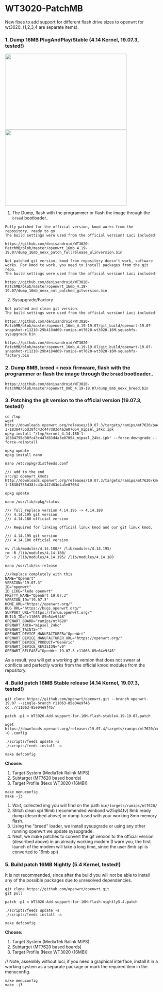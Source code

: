 # WT3020-PatchMB
New fixes to add support for different flash drive sizes to openwrt for wt3020. (1,2,3,4 are separate items).

### <b>1. Dump 16MB PlugAndPlay/Stable (4.14 Kernel, 19.07.3, tested!)</b>

<div>
<img src="https://github.com/denisandroid/WT3020-PatchMB/blob/master/openwrt_16mb_4.19-19.07/Screenshot_OpenWrt_Luci1.png" width="400" height="250"/>
<img src="https://github.com/denisandroid/WT3020-PatchMB/blob/master/openwrt_16mb_4.19-19.07/Screenshot_OpenWrt_Luci2.png" width="400" height="250"/>
</div>

1. The Dump, flash with the programmer or flash the image through the ```breed``` bootloader.. 

```
Fully patched for the official version, kmod works from the repository, ready to go.
The build settings were used from the official version! Luci included!

https://github.com/denisandroid/WT3020-PatchMB/blob/master/openwrt_16mb_4.19-19.07/dump_16mb_nexx_patch_fullrelease_ulinversion.bin
```

```
Not patched git version, kmod from repository doesn't work, software works. For kmod to work, you need to install packages from the git repo.
The build settings were used from the official version! Luci included!

https://github.com/denisandroid/WT3020-PatchMB/blob/master/openwrt_16mb_4.19-19.07/dump_16mb_nexx_not_patched_gitversion.bin
```

2. Sysupgrade/Factory

```
Not patched and clean git version.
The build settings were used from the official version! Luci included!

https://github.com/denisandroid/WT3020-PatchMB/blob/master/openwrt_16mb_4.19-19.07/git_build/openwrt-19.07-snapshot-r11210-29b4104d69-ramips-mt7620-wt3020-16M-squashfs-sysupgrade.bin

https://github.com/denisandroid/WT3020-PatchMB/blob/master/openwrt_16mb_4.19-19.07/git_build/openwrt-19.07-snapshot-r11210-29b4104d69-ramips-mt7620-wt3020-16M-squashfs-factory.bin
```

### <b>2. Dump 8MB, breed + nexx firmware, flash with the programmer or flash the image through the ```breed``` bootloader.. </b>

```
https://github.com/denisandroid/WT3020-PatchMB/blob/master/openwrt_8mb_4.19-19.07/dump_8mb_nexx_breed.bin
```

### <b>3. Patching the git version to the official version (19.07.3, tested!)</b>

```
cd /tmp
wget http://downloads.openwrt.org/releases/19.07.3/targets/ramips/mt7620/packages/kernel_4.14.180-1-18384755d38fc43c447d83d4a3e07054_mipsel_24kc.ipk
opkg install "/tmp/kernel_4.14.180-1-18384755d38fc43c447d83d4a3e07054_mipsel_24kc.ipk" --force-downgrade --force-reinstall

opkg update
opkg install nano
```


```
nano /etc/opkg/distfeeds.conf

/// add to the end
src/gz openwrt_kmods http://downloads.openwrt.org/releases/19.07.3/targets/ramips/mt7620/kmods/4.14.180-1-18384755d38fc43c447d83d4a3e07054
```

```
opkg update
```


```
nano /usr/lib/opkg/status

/// full_replace version 4.14.195 -> 4.14.180
/// 4.14.195 git version
/// 4.14.180 official version
```

```
/// Required for linking official linux kmod and our git linux kmod.

/// 4.14.195 git version
/// 4.14.180 official version

mv /lib/modules/4.14.180/* /lib/modules/4.14.195/
rm -R /lib/modules/4.14.180/
ln -s /lib/modules/4.14.195/ /lib/modules/4.14.180
```

```
nano /usr/lib/os-release

///Replace completely with this
NAME="OpenWrt"
VERSION="19.07.3"
ID="openwrt"
ID_LIKE="lede openwrt"
PRETTY_NAME="OpenWrt 19.07.3"
VERSION_ID="19.07.3"
HOME_URL="https://openwrt.org/"
BUG_URL="https://bugs.openwrt.org/"
SUPPORT_URL="https://forum.openwrt.org/"
BUILD_ID="r11063-85e04e9f46"
OPENWRT_BOARD="ramips/mt7620"
OPENWRT_ARCH="mipsel_24kc"
OPENWRT_TAINTS=""
OPENWRT_DEVICE_MANUFACTURER="OpenWrt"
OPENWRT_DEVICE_MANUFACTURER_URL="https://openwrt.org/"
OPENWRT_DEVICE_PRODUCT="Generic"
OPENWRT_DEVICE_REVISION="v0"
OPENWRT_RELEASE="OpenWrt 19.07.3 r11063-85e04e9f46"
```

As a result, you will get a working git version that does not swear at conflicts and perfectly works from the official kmod modules from the repository.

### <b>4. Build patch 16MB Stable release (4.14 Kernel, 19.07.3, tested!)</b>

```
git clone https://github.com/openwrt/openwrt.git --branch openwrt-19.07 --single-branch r11063-85e04e9f46
cd ./r11063-85e04e9f46/

patch -p1 < WT3020-Add-support-for-16M-flash-stable4.19-19.07.patch

wget https://downloads.openwrt.org/releases/19.07.4/targets/ramips/mt7620/config.buildinfo -O .config

./scripts/feeds update -a
./scripts/feeds install -a

make defconfig
```

<b>Choose:</b>
1. Target System (MediaTek Ralink MIPS)
2. Subtarget (MT7620 based boards)
3. Target Profile (Nexx WT3020 (16MB))

```
make menuconfig
make -j3
```

1. Wait, collected img you will find on the path ```bin/targets/ramips/mt7620/```
2. Stitch clean spi 16mb (recommended winbond w25q64fv) 8mb ready dump (described above) or dump fused with your working 8mb memory flash.
3. Using the "breed" loader, we install sysupgrade or using any other running openwrt we update sysupgrade.
4. Next, we make patches to convert the git version to the official version (described above) in an already working modem (I warn you, the first launch of the modem will take a long time, since the user 8mb spi is converted to 16mb spi)


### <b>5. Build patch 16MB Nightly (5.4 Kernel, tested!)</b>
It is not recommended, since after the build you will not be able to install any of the possible packages due to unresolved dependencies.

```
git clone https://github.com/openwrt/openwrt.git
git pull

patch -p1 < WT3020-Add-support-for-16M-flash-nightly5.4.patch

./scripts/feeds update -a
./scripts/feeds install -a

make defconfig 
```
<b>Choose:</b>
1. Target System (MediaTek Ralink MIPS)
2. Subtarget (MT7620 based boards)
3. Target Profile (Nexx WT3020 (16MB))

// Note, assembly without luci, if you need a graphical interface, install it in a working system as a separate package or mark the required item in the menuconfig.

```
make menuconfig
make -j3
```
